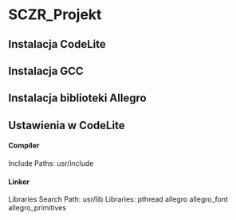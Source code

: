 # SCZR_Projekt

## Instalacja CodeLite

## Instalacja GCC

## Instalacja biblioteki Allegro

## Ustawienia w CodeLite
#### Compiler
Include Paths: usr/include
#### Linker
Libraries Search Path: usr/lib
Libraries: pthread allegro allegro_font allegro_primitives

